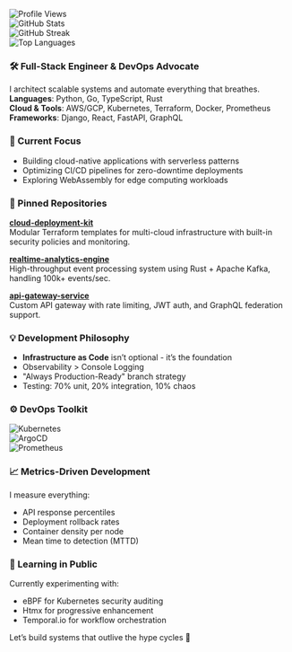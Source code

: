 ![Profile Views](https://komarev.com/ghpvc/?username=oskarsteinpor763&style=flat-square&color=blue)  
![GitHub Stats](https://github-readme-stats.vercel.app/api?username=oskarsteinpor763&show_icons=true&theme=react&hide=stars,prs&include_all_commits=true)  
![GitHub Streak](https://github-readme-streak-stats.herokuapp.com/?user=oskarsteinpor763&theme=react)  
![Top Languages](https://github-readme-stats.vercel.app/api/top-langs/?username=oskarsteinpor763&layout=compact&theme=react&hide=html,css)  

### 🛠️ Full-Stack Engineer & DevOps Advocate  
I architect scalable systems and automate everything that breathes.  
**Languages**: Python, Go, TypeScript, Rust  
**Cloud & Tools**: AWS/GCP, Kubernetes, Terraform, Docker, Prometheus  
**Frameworks**: Django, React, FastAPI, GraphQL  

### 🔭 Current Focus  
- Building cloud-native applications with serverless patterns  
- Optimizing CI/CD pipelines for zero-downtime deployments  
- Exploring WebAssembly for edge computing workloads  

### 🚀 Pinned Repositories  
**[cloud-deployment-kit](https://github.com/oskarsteinpor763/cloud-deployment-kit)**  
Modular Terraform templates for multi-cloud infrastructure with built-in security policies and monitoring.  

**[realtime-analytics-engine](https://github.com/oskarsteinpor763/realtime-analytics-engine)**  
High-throughput event processing system using Rust + Apache Kafka, handling 100k+ events/sec.  

**[api-gateway-service](https://github.com/oskarsteinpor763/api-gateway-service)**  
Custom API gateway with rate limiting, JWT auth, and GraphQL federation support.  

### 💡 Development Philosophy  
- **Infrastructure as Code** isn’t optional - it’s the foundation  
- Observability > Console Logging  
- "Always Production-Ready" branch strategy  
- Testing: 70% unit, 20% integration, 10% chaos  

### ⚙️ DevOps Toolkit  
![Kubernetes](https://img.shields.io/badge/-Kubernetes-326CE5?logo=kubernetes&logoColor=white)  
![ArgoCD](https://img.shields.io/badge/-ArgoCD-EF7B4D?logo=argo&logoColor=white)  
![Prometheus](https://img.shields.io/badge/-Prometheus-E6522C?logo=prometheus&logoColor=white)  

### 📈 Metrics-Driven Development  
I measure everything:  
- API response percentiles  
- Deployment rollback rates  
- Container density per node  
- Mean time to detection (MTTD)  

### 🌱 Learning in Public  
Currently experimenting with:  
- eBPF for Kubernetes security auditing  
- Htmx for progressive enhancement  
- Temporal.io for workflow orchestration  

Let’s build systems that outlive the hype cycles 🚀

